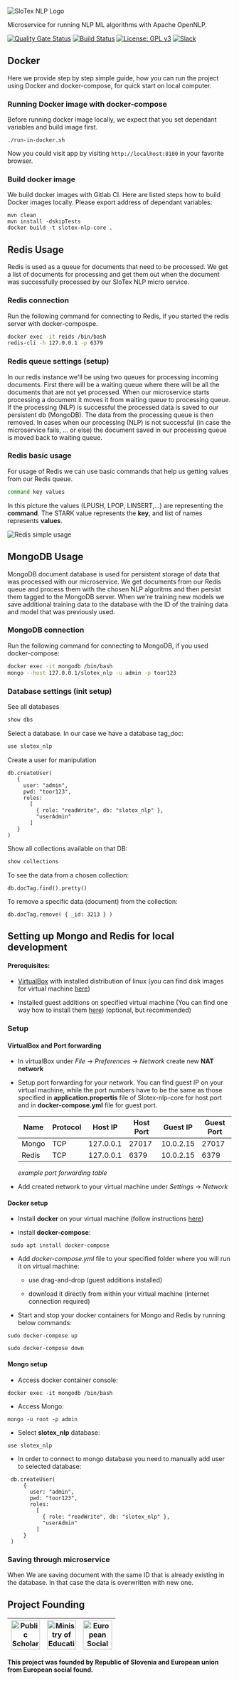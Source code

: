 ![SloTex NLP Logo](https://slotex.si/images/slotex_logo_core.svg)

Microservice for running NLP ML algorithms with Apache OpenNLP.

[![Quality Gate Status](https://sonarcloud.io/api/project_badges/measure?project=MediusInc_slotex-nlp-core&metric=alert_status)](https://sonarcloud.io/dashboard?id=MediusInc_slotex-nlp-core)
[![Build Status](https://travis-ci.org/MediusInc/slotex-nlp-core.svg?branch=master)](https://travis-ci.org/MediusInc/slotex-nlp-core)
[![License: GPL v3](https://img.shields.io/badge/License-GPLv3-blue.svg)](https://www.gnu.org/licenses/gpl-3.0)
[![Slack](https://img.shields.io/badge/slack-@pkp2019-yellow.svg?logo=slack)](https://join.slack.com/t/pkp2019-slotex/shared_invite/enQtNzkwNTk5MDMyOTc2LTNhOTQ0MTU3ZDMzMDM2NDRhYTRlNWRkOWRmZTk0N2YzNmExNDliYTU1NGI4NWFjNjFhNTFkNTcyNzhlZGIzZmU)

## Docker

Here we provide step by step simple guide, how you can run the project using
Docker and docker-compose, for quick start on local computer. 


### Running Docker image with docker-compose

Before running docker image locally, we expect that you set dependant variables
and build image first. 

```
./run-in-docker.sh 
```
Now you could visit app by visiting `http://localhost:8100` in your favorite
browser.

### Build docker image

We build docker images with Gitlab CI. Here are listed steps how to build
Docker images locally. Please export address of dependant variables:

```
mvn clean
mvn install -dskipTests
docker build -t slotex-nlp-core .
```


## Redis Usage

Redis is used as a queue for documents that need to be processed. We get a list
of documents for processing and get them out when the document was successfully
processed by our SloTex NLP micro service.

### Redis connection

Run the following command for connecting to Redis, if you started the redis
server with docker-compospe.

```bash
docker exec -it reids /bin/bash
redis-cli -h 127.0.0.1 -p 6379
```

### Redis queue settings (setup)

In our redis instance we'll be using two queues for processing incoming
documents. First there will be a waiting queue where there will be all the
documents that are not yet processed. When our microservice starts processing
a document it moves it from waiting queue to processing queue. If the
processing (NLP) is successful the processed data is saved to our persistent db
(MongoDB). The data from the processing queue is then removed. In cases when
our processing (NLP) is not successful (in case the microservice fails, ... or
else) the document saved in our processing queue is moved back to waiting
queue. 

### Redis basic usage

For usage of Redis we can use basic commands that help us getting values from
our Redis queue.

```bash
command key values
```

In this picture the values (LPUSH, LPOP, LINSERT,...) are representing the
**command**. The STARK value represents the **key**, and list of names
represents **values**.

![Redis simple usage](docs/images/redis-basic-commands-lists.png)

## MongoDB Usage

MongoDB document database is used for persistent storage of data that was
processed with our microservice. We get documents from our Redis queue and
process them with the chosen NLP algoritms and then persist them tagged to the
MongoDB server. When we're training new models we save additional training data
to the database with the ID of the training data and model that was previously
used.

### MongoDB connection

Run the following command for connecting to MongoDB, if you used docker-compose:

```bash
docker exec -it mongodb /bin/bash
mongo --host 127.0.0.1/slotex_nlp -u admin -p toor123
```

### Database settings (init setup)

See all databases

```bash
show dbs
```

Select a database. In our case we have a database tag_doc:

```bash
use slotex_nlp
```

Create a user for manipulation

```
db.createUser(
   {
     user: "admin",
     pwd: "toor123",
     roles:
       [
         { role: "readWrite", db: "slotex_nlp" }, 
         "userAdmin"
       ]
   }
)
```

Show all collections available on that DB:

```bash
show collections
```

To see the data from a chosen collection:

```
db.docTag.find().pretty()
```

To remove a specific data (document) from the collection:
```
db.docTag.remove( { _id: 3213 } )
```

## Setting up Mongo and Redis for local development

#### Prerequisites:

 + [VirtualBox](https://www.virtualbox.org/) with installed distribution of
   linux (you can find disk images for virtual machine
   [here](https://www.osboxes.org/))

 + Installed guest additions on specified virtual machine (You can find one way
   how to install them
   [here](https://docs.oracle.com/cd/E36500_01/E36502/html/qs-guest-additions.html))
   (optional, but recommended)

### Setup

#### VirtualBox and Port forwarding    

 + In virtualBox under *File* &rarr; *Preferences* &rarr; *Network* create new **NAT network**

 + Setup port forwarding for your network. You can find guest IP on your
   virtual machine, while the port numbers have to be the same as those
   specified in **application.propertis** file of Slotex-nlp-core for host port
   and in **docker-compose.yml** file for guest port.

    | Name  | Protocol | Host IP   | Host Port | Guest IP  | Guest Port |
    |-------|----------|-----------|-----------|-----------|------------|
    | Mongo | TCP      | 127.0.0.1 | 27017     | 10.0.2.15 | 27017      |
    | Redis | TCP      | 127.0.0.1 | 6379      | 10.0.2.15 | 6379       | 
  
    *example port forwarding table*
 
 + Add created network to your virtual machine under *Settings* &rarr; *Network*

#### Docker setup

 + Install **docker** on your virtual machine (follow instructions
   [here](https://docs.docker.com/install/linux/docker-ce/ubuntu)) 
 
 + install **docker-compose**:

```
 sudo apt install docker-compose
```

 + Add *docker-compose.yml* file to your specified folder where you will run it on virtual machine:

    + use drag-and-drop (guest additions installed)

    + download it directly from within your virtual machine (internet connection required)

 + Start and stop your docker containers for Mongo and Redis by running below commands:

```
sudo docker-compose up
```

```
sudo docker-compose down
```

#### Mongo setup

+ Access docker container console:

``` 
docker exec -it mongodb /bin/bash
```

+ Access Mongo:

```
mongo -u root -p admin
```

+ Select **slotex_nlp** database:

```
use slotex_nlp
```

+ In order to connect to mongo database you need to manually add user to
  selected database:

```
 db.createUser(
     {
       user: "admin",
       pwd: "toor123",
       roles:
         [
           { role: "readWrite", db: "slotex_nlp" }, 
           "userAdmin"
         ]
     }
 )
```

### Saving through microservice

When We are saving document with the same ID that is already existing in the
database. In that case the data is overwritten with new one.

## Project Founding

|  <img alt="Public Scholarship, Development, Disability and Maintenence Fund of the Republic of Slovenia" src="https://slotex.si/images/logo-sklad.svg" height="65" /> |  <img alt="Ministry of Education, Science and Sport" src="https://slotex.si/images/logo-mizs.svg" height="65"/> |  <img alt="European Social Fund" src="https://slotex.si/images/logo-pkp.svg" height="65"/> |
| --- | --- | --- |

**This project was founded by Republic of Slovenia and European union from European social found.**

